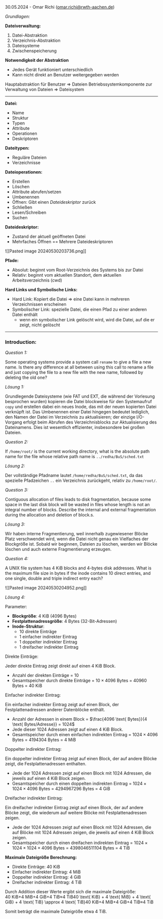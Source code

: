 30.05.2024 - Omar Richi (omar.richi@rwth-aachen.de)

_Grundlagen:_

**Dateiverwaltung:**

1. Datei-Abstraktion
2. Verzeichnis-Abstraktion
3. Dateisysteme
4. Zwischenspeicherung

**Notwendigkeit der Abstraktion**

- Jedes Gerät funktioniert unterschiedlich
- Kann nicht direkt an Benutzer weitergegeben werden

Hauptabstraktion für Benutzer $\Rightarrow$ Dateien Betriebssystemkomponente zur Verwaltung von Dateien $\Rightarrow$ Dateisystem

---

**Datei:**

- Name
- Struktur
- Typen
- Attribute
- Operationen
- Deskriptoren

**Dateitypen:**

- Reguläre Dateien
- Verzeichnisse

**Dateioperationen:**

- Erstellen
- Löschen
- Attribute abrufen/setzen
- Umbenennen
- Öffnen: Gibt einen _Dateideskriptor_ zurück
- Schließen
- Lesen/Schreiben
- Suchen

**Dateideskriptor:**

- Zustand der aktuell geöffneten Datei
- Mehrfaches Öffnen == Mehrere Dateideskriptoren

![[Pasted image 20240530203736.png]]


**Pfade:**

- Absolut: beginnt vom Root-Verzeichnis des Systems bis zur Datei
- Relativ: beginnt vom aktuellen Standort, dem aktuellen Arbeitsverzeichnis (cwd)

**Hard Links und Symbolische Links:**

- Hard Link: Kopiert die Datei $\Rightarrow$ eine Datei kann in mehreren Verzeichnissen erscheinen
- Symbolischer Link: spezielle Datei, die einen Pfad zu einer anderen Datei enthält
    - wenn ein symbolischer Link gelöscht wird, wird die Datei, auf die er zeigt, nicht gelöscht

---

### Introduction:

*Question 1:*

Some operating systems provide a system call `rename` to give a file a new name. Is there any difference at all between using this call to rename a file and just copying the file to a new file with the new name, followed by deleting the old one?

_Lösung 1:_

Grundlegende Dateisysteme (wie FAT und EXT, die während der Vorlesung besprochen wurden) kopieren die Datei blockweise für den Systemaufruf `copy` und erstellen dabei ein neues Inode, das mit der neuen kopierten Datei verknüpft ist. Das Umbenennen einer Datei hingegen bedeutet lediglich, den Namen der Datei im Verzeichnis zu aktualisieren; der einzige I/O-Vorgang erfolgt beim Abrufen des Verzeichnisblocks zur Aktualisierung des Dateinamens. Dies ist wesentlich effizienter, insbesondere bei großen Dateien.


*Question 2:*

If `/home/root/` is the current working directory, what is the absolute path name for the file whose relative path name is `../redha/BuS/sched.txt`

_Lösung 2:_

Der vollständige Pfadname lautet `/home/redha/BuS/sched.txt`, da das spezielle Pfadzeichen `..` ein Verzeichnis zurückgeht, relativ zu `/home/root/`.

*Question 3:*

Contiguous allocation of files leads to disk fragmentation, because some space in the last disk block will be wasted in files whose length is not an integral number of blocks. Describe the internal and external fragmentation during the allocation and deletion of block.s.

_Lösung 3:_

Wir haben interne Fragmentierung, weil innerhalb zugewiesener Blöcke Platz verschwendet wird, wenn die Datei nicht genau ein Vielfaches der Blockgröße ist. Sobald wir beginnen, Dateien zu löschen, werden wir Blöcke löschen und auch externe Fragmentierung erzeugen.

*Question 4:*

A UNIX file system has 4 KiB blocks and 4-bytes disk addresses. What is the maximum file size in bytes if the inode contains 10 direct entries, and one single, double and triple indirect entry each?

![[Pasted image 20240530204952.png]]

*Lösung 4:*

Parameter:

- **Blockgröße**: $4 \text{ KiB}$ (4096 Bytes)
- **Festplattenadressgröße**: $4 \text{ Bytes}$ (32-Bit-Adressen)
- **Inode-Struktur**:
    - 10 direkte Einträge
    - 1 einfacher indirekter Eintrag
    - 1 doppelter indirekter Eintrag
    - 1 dreifacher indirekter Eintrag

Direkte Einträge:

Jeder direkte Eintrag zeigt direkt auf einen 4 KiB Block.

- Anzahl der direkten Einträge = 10
- Gesamtspeicher durch direkte Einträge = $10 \times 4096$ Bytes = $40960$ Bytes = $40 \text{ KiB}$

Einfacher indirekter Eintrag:

Ein einfacher indirekter Eintrag zeigt auf einen Block, der Festplattenadressen anderer Datenblöcke enthält.

- Anzahl der Adressen in einem Block = $\frac{4096 \text{ Bytes}}{4 \text{ Bytes/Adresse}} = 1024$
- Jede dieser 1024 Adressen zeigt auf einen 4 KiB Block.
- Gesamtspeicher durch einen einfachen indirekten Eintrag = $1024 \times 4096$ Bytes = $4194304$ Bytes = $4 \text{ MiB}$

Doppelter indirekter Eintrag:

Ein doppelter indirekter Eintrag zeigt auf einen Block, der auf andere Blöcke zeigt, die Festplattenadressen enthalten.

- Jede der 1024 Adressen zeigt auf einen Block mit 1024 Adressen, die jeweils auf einen 4 KiB Block zeigen.
- Gesamtspeicher durch einen doppelten indirekten Eintrag = $1024 \times 1024 \times 4096$ Bytes = $4294967296$ Bytes = $4 \text{ GiB}$

Dreifacher indirekter Eintrag:

Ein dreifacher indirekter Eintrag zeigt auf einen Block, der auf andere Blöcke zeigt, die wiederum auf weitere Blöcke mit Festplattenadressen zeigen.

- Jede der 1024 Adressen zeigt auf einen Block mit 1024 Adressen, die auf Blöcke mit 1024 Adressen zeigen, die jeweils auf einen 4 KiB Block zeigen.
- Gesamtspeicher durch einen dreifachen indirekten Eintrag = $1024 \times 1024 \times 1024 \times 4096$ Bytes = $4398046511104$ Bytes = $4 \text{ TiB}$

**Maximale Dateigröße Berechnung:**

- Direkte Einträge: $40 \text{ KiB}$
- Einfacher indirekter Eintrag: $4 \text{ MiB}$
- Doppelter indirekter Eintrag: $4 \text{ GiB}$
- Dreifacher indirekter Eintrag: $4 \text{ TiB}$

Durch Addition dieser Werte ergibt sich die maximale Dateigröße: 40 KiB+4 MiB+4 GiB+4 TiB≈4 TiB40 \text{ KiB} + 4 \text{ MiB} + 4 \text{ GiB} + 4 \text{ TiB} \approx 4 \text{ TiB}40 KiB+4 MiB+4 GiB+4 TiB≈4 TiB

Somit beträgt die maximale Dateigröße etwa 4 TiB.